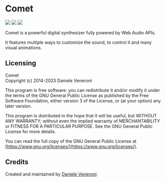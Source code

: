# Comet

![](https://img.shields.io/github/license/Venerons/comet?style=for-the-badge)
![](https://img.shields.io/github/v/release/Venerons/comet?style=for-the-badge)
![](https://img.shields.io/github/issues/Venerons/comet?style=for-the-badge)

Comet is a powerful digital synthesizer fully powered by Web Audio APIs.

It features multiple ways to customize the sound, to control it and many visual animations.

## Licensing

Comet  
Copyright (c) 2014-2023 Daniele Veneroni  

This program is free software: you can redistribute it and/or modify it under the terms of the GNU General Public License as published by the Free Software Foundation, either version 3 of the License, or (at your option) any later version.  

This program is distributed in the hope that it will be useful, but WITHOUT ANY WARRANTY; without even the implied warranty of
MERCHANTABILITY or FITNESS FOR A PARTICULAR PURPOSE. See the GNU General Public License for more details.  

You can read the full copy of the GNU General Public License at [https://www.gnu.org/licenses/](https://www.gnu.org/licenses/).  

## Credits

Created and maintained by [Daniele Veneroni](https://venerons.github.io).
